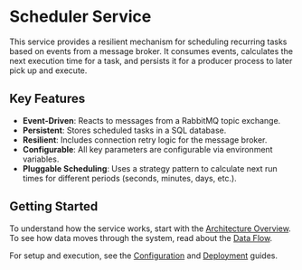 # Scheduler Service

This service provides a resilient mechanism for scheduling recurring tasks based on events from a message broker. It consumes events, calculates the next execution time for a task, and persists it for a producer process to later pick up and execute.

## Key Features

*   **Event-Driven**: Reacts to messages from a RabbitMQ topic exchange.
*   **Persistent**: Stores scheduled tasks in a SQL database.
*   **Resilient**: Includes connection retry logic for the message broker.
*   **Configurable**: All key parameters are configurable via environment variables.
*   **Pluggable Scheduling**: Uses a strategy pattern to calculate next run times for different periods (seconds, minutes, days, etc.).

## Getting Started

To understand how the service works, start with the [Architecture Overview](architecture.md). To see how data moves through the system, read about the [Data Flow](flow.md).

For setup and execution, see the [Configuration](configuration.md) and [Deployment](deployment.md) guides.

